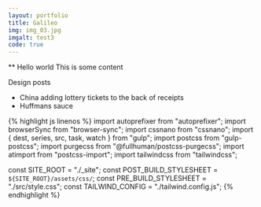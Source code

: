 ```yaml
---
layout: portfolio
title: Galileo
img: img_03.jpg
imgalt: test3
code: true
---
```


** Hello world
This is some content

Design posts
 - China adding lottery tickets to the back of receipts
 - Huffmans sauce

 {% highlight js linenos %}
 import autoprefixer from "autoprefixer";
 import browserSync from "browser-sync";
 import cssnano from "cssnano";
 import { dest, series, src, task, watch } from "gulp";
 import postcss from "gulp-postcss";
 import purgecss from "@fullhuman/postcss-purgecss";
 import atimport from "postcss-import";
 import tailwindcss from "tailwindcss";

 const SITE_ROOT = "./_site";
 const POST_BUILD_STYLESHEET = `${SITE_ROOT}/assets/css/`;
 const PRE_BUILD_STYLESHEET = "./src/style.css";
 const TAILWIND_CONFIG = "./tailwind.config.js"; {% endhighlight %}
